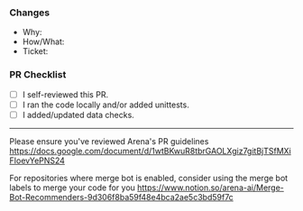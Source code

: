 ### Changes
- Why:
- How/What:
- Ticket:

### PR Checklist
- [ ] I self-reviewed this PR.
- [ ] I ran the code locally and/or added unittests.
- [ ] I added/updated data checks.

-----
Please ensure you've reviewed Arena's PR guidelines https://docs.google.com/document/d/1wtBKwuR8tbrGAOLXgiz7gitBjTSfMXiFIoevYePNS24

For repositories where merge bot is enabled, consider using the merge bot labels to merge your code for you
https://www.notion.so/arena-ai/Merge-Bot-Recommenders-9d306f8ba59f48e4bca2ae5c3bd59f7c
